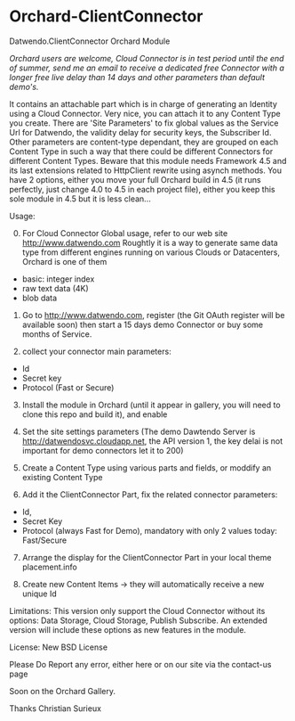 Orchard-ClientConnector
=======================

Datwendo.ClientConnector Orchard Module

*Orchard users are welcome, Cloud Connector is in test period until the end of summer, send me an email to receive a dedicated free Connector with a longer free live delay than 14 days and other parameters than default demo's.*

It contains an attachable part which is in charge of generating an Identity using a Cloud Connector.
Very nice, you can attach it to any Content Type you create. 
There are 'Site Parameters' to fix global values as the Service Url for Datwendo, the validity delay for security keys, the Subscriber Id.
Other parameters are content-type dependant, they are grouped on each Content Type in such a way that there could be different Connectors for different Content Types.
Beware that this module needs Framework 4.5 and its last extensions related to HttpClient rewrite using asynch methods.
You have 2 options, either you move your full Orchard build in 4.5 (it runs perfectly, just change 4.0 to 4.5 in each project file), either you keep this sole module in 4.5 but it is less clean...

Usage:

0) For Cloud Connector Global usage, refer to our web site http://www.datwendo.com
Roughtly it is a way to generate same data type from different engines running on various Clouds or Datacenters, Orchard is one of them
- basic: integer index 
- raw text data (4K)
- blob data

1) Go to http://www.datwendo.com, register (the Git OAuth register will be available soon) then start a 15 days demo Connector or buy some months of Service.

2) collect your connector main parameters:
 - Id
 - Secret key
 - Protocol (Fast or Secure)
 
3) Install the module in Orchard (until it appear in gallery, you will need to clone this repo and build it), and enable
 
4) Set the site settings parameters (The demo Dawtendo Server is http://datwendosvc.cloudapp.net, the API version 1, the key delai is not important for demo connectors let it to 200)
 
5) Create a Content Type using various parts and fields, or moddify an existing Content Type
 
6) Add it the ClientConnector Part, fix the related connector parameters:
 - Id,
 - Secret Key
 - Protocol (always Fast for Demo), mandatory with only 2 values today: Fast/Secure

7) Arrange the display for the ClientConnector Part in your local theme placement.info

8) Create new Content Items -> they will automatically receive a new unique Id

 Limitations:
 This version only support the Cloud Connector without its options: Data Storage, Cloud Storage, Publish Subscribe.
 An extended version will include these options as new features in the module.

 License: New BSD License

 Please Do Report any error, either here or on our site via the contact-us page


Soon on the Orchard Gallery.

Thanks
Christian Surieux
